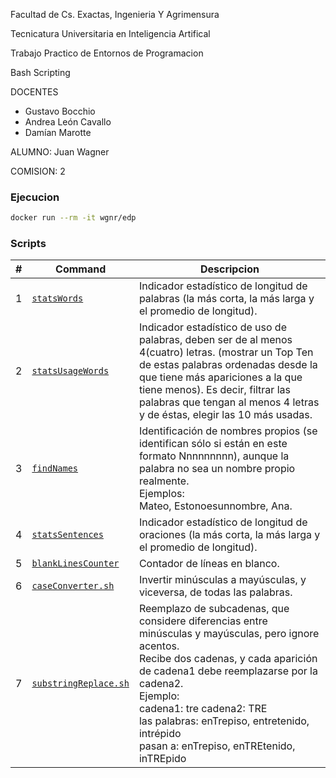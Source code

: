 Facultad de Cs. Exactas, Ingenieria Y Agrimensura

Tecnicatura Universitaria en Inteligencia Artifical

Trabajo Practico de Entornos de Programacion

Bash Scripting

DOCENTES

- Gustavo Bocchio
- Andrea León Cavallo
- Damían Marotte

ALUMNO: Juan Wagner

COMISION: 2

### Ejecucion

```bash
docker run --rm -it wgnr/edp
```

### Scripts

| #   | Command                                                | Descripcion                                                                                                                                                                                                                                                                                                                                |
| --- | ------------------------------------------------------ | ------------------------------------------------------------------------------------------------------------------------------------------------------------------------------------------------------------------------------------------------------------------------------------------------------------------------------------------ |
| 1   | [`statsWords`](./scripts/statsWords.sh)                | Indicador estadístico de longitud de palabras (la más corta, la más larga y el promedio de longitud).                                                                                                                                                                                                                                      |
| 2   | [`statsUsageWords`](./scripts/statsUsageWords.sh)      | Indicador estadístico de uso de palabras, deben ser de al menos 4(cuatro) letras. (mostrar un Top Ten de estas palabras ordenadas desde la que tiene más apariciones a la que tiene menos). Es decir, filtrar las palabras que tengan al menos 4 letras y de éstas, elegir las 10 más usadas.                                              |
| 3   | [`findNames`](./scripts/findNames.sh)                  | Identificación de nombres propios (se identifican sólo si están en este formato Nnnnnnnnn), aunque la palabra no sea un nombre propio realmente.<br/>Ejemplos:<br/>Mateo, Estonoesunnombre, Ana.                                                                                                                                           |
| 4   | [`statsSentences`](./scripts/statsSentences.sh)        | Indicador estadístico de longitud de oraciones (la más corta, la más larga y el promedio de longitud).                                                                                                                                                                                                                                     |
| 5   | [`blankLinesCounter`](./scripts/blankLinesCounter.sh)  | Contador de líneas en blanco.                                                                                                                                                                                                                                                                                                              |
| 6   | [`caseConverter.sh`](./scripts/caseConverter.sh)       | Invertir minúsculas a mayúsculas, y viceversa, de todas las palabras.                                                                                                                                                                                                                                                                      |
| 7   | [`substringReplace.sh`](./scripts/substringReplace.sh) | Reemplazo de subcadenas, que considere diferencias entre minúsculas y mayúsculas, pero ignore acentos.<br/>Recibe dos cadenas, y cada aparición de cadena1 debe reemplazarse por la cadena2.<br/>Ejemplo:<br/>cadena1: tre cadena2: TRE<br/>las palabras: enTrepiso, entretenido, intrépido<br/>pasan a: enTrepiso, enTREtenido, inTREpido |
